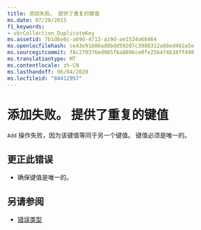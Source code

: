 ```yaml
---
title: 添加失败。 提供了重复的键值
ms.date: 07/20/2015
f1_keywords:
- vbrCollection_DuplicateKey
ms.assetid: 7b1d6e6c-a69d-4713-a19d-ae1534a60464
ms.openlocfilehash: ce43e91b00ad8bdd59207c3988312a68ed402a5e
ms.sourcegitcommit: f8c270376ed905f6a8896ce0fe25b4f4b38ff498
ms.translationtype: MT
ms.contentlocale: zh-CN
ms.lasthandoff: 06/04/2020
ms.locfileid: "84412957"
---
```

# <a name="add-failed-duplicate-key-value-supplied"></a>添加失败。 提供了重复的键值
`Add` 操作失败，因为该键值等同于另一个键值。 键值必须是唯一的。  
  
## <a name="to-correct-this-error"></a>更正此错误  
  
- 确保键值是唯一的。  
  
## <a name="see-also"></a>另请参阅

- [错误类型](../programming-guide/language-features/error-types.md)

